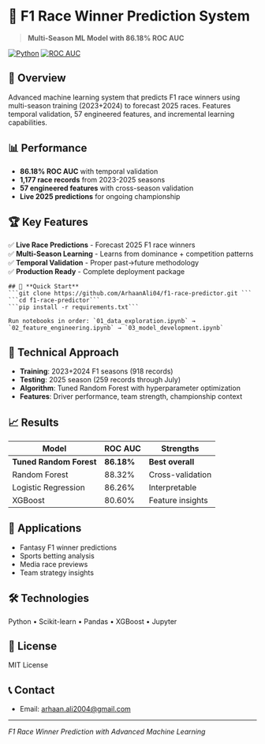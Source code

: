 # 🏁 F1 Race Winner Prediction System

> **Multi-Season ML Model with 86.18% ROC AUC**

[![Python](https://img.shields.io/badge/Python-3.8+-blue.svg)](https://python.org)
[![ROC AUC](https://img.shields.io/badge/ROC_AUC-86.18%25-brightgreen.svg)](#performance)

## 🚀 **Overview**
Advanced machine learning system that predicts F1 race winners using multi-season training (2023+2024) to forecast 2025 races. Features temporal validation, 57 engineered features, and incremental learning capabilities.

## 📊 **Performance**
- **86.18% ROC AUC** with temporal validation
- **1,177 race records** from 2023-2025 seasons
- **57 engineered features** with cross-season validation
- **Live 2025 predictions** for ongoing championship

## 🏆 **Key Features**
✅ **Live Race Predictions** - Forecast 2025 F1 race winners  
✅ **Multi-Season Learning** - Learns from dominance + competition patterns  
✅ **Temporal Validation** - Proper past→future methodology  
✅ **Production Ready** - Complete deployment package  
```
## 🚀 **Quick Start**
```git clone https://github.com/ArhaanAli04/f1-race-predictor.git ```
```cd f1-race-predictor```
```pip install -r requirements.txt```

Run notebooks in order: `01_data_exploration.ipynb` → `02_feature_engineering.ipynb` → `03_model_development.ipynb`

```

## 🎯 **Technical Approach**
- **Training**: 2023+2024 F1 seasons (918 records)
- **Testing**: 2025 season (259 records through July)
- **Algorithm**: Tuned Random Forest with hyperparameter optimization
- **Features**: Driver performance, team strength, championship context

## 📈 **Results**
| Model | ROC AUC | Strengths |
|-------|---------|-----------|
| **Tuned Random Forest** | **86.18%** | **Best overall** |
| Random Forest | 88.32% | Cross-validation |
| Logistic Regression | 86.26% | Interpretable |
| XGBoost | 80.60% | Feature insights |

## 🔮 **Applications**
- Fantasy F1 winner predictions
- Sports betting analysis  
- Media race previews
- Team strategy insights

## 🛠️ **Technologies**
Python • Scikit-learn • Pandas • XGBoost • Jupyter

## 📄 **License**
MIT License

## 📞 **Contact**
- Email: arhaan.ali2004@gmail.com

---
*F1 Race Winner Prediction with Advanced Machine Learning*
